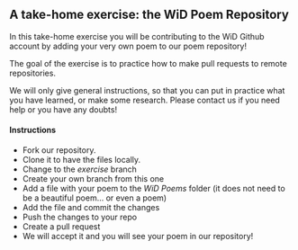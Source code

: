 ## A take-home exercise: the WiD Poem Repository

In this take-home exercise you will be contributing to the WiD Github account by adding your very own poem to our poem repository!

The goal of the exercise is to practice how to make pull requests to remote repositories.

We will only give general instructions, so that you can put in practice what you have learned, or make some research. Please contact us if you need help or you have any doubts!

#### Instructions

* Fork our repository.
* Clone it to have the files locally.
* Change to the *exercise* branch
* Create your own branch from this one
* Add a file with your poem to the *WiD Poems* folder (it does not need to be a beautiful poem... or even a poem)
* Add the file and commit the changes
* Push the changes to your repo
* Create a pull request
* We will accept it and you will see your poem in our repository!
